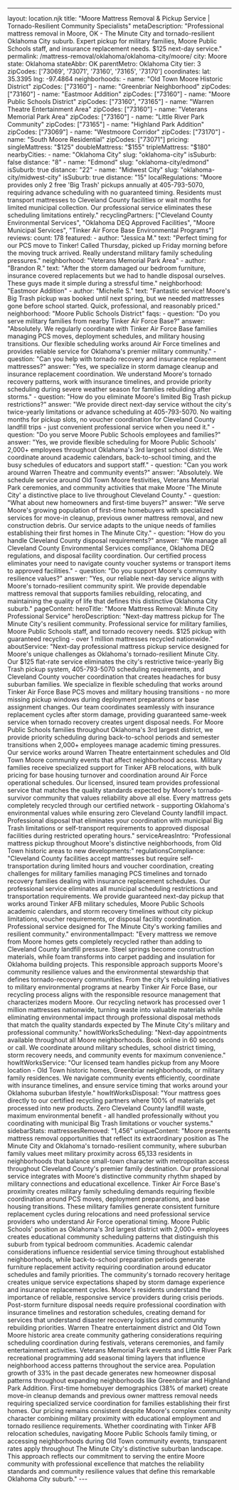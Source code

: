 ---
layout: location.njk
title: "Moore Mattress Removal & Pickup Service | Tornado-Resilient Community Specialists" metaDescription: "Professional mattress removal in Moore, OK - The Minute City and tornado-resilient Oklahoma City suburb. Expert pickup for military families, Moore Public Schools staff, and insurance replacement needs. $125 next-day service."
permalink: /mattress-removal/oklahoma/oklahoma-city/moore/
city: Moore state: Oklahoma stateAbbr: OK parentMetro: Oklahoma City tier: 3 zipCodes: ['73069', '73071', '73160', '73165', '73170'] coordinates: lat: 35.3395 lng: -97.4864 neighborhoods: - name: "Old Town Moore Historic District" zipCodes: ["73160"] - name: "Greenbriar Neighborhood" zipCodes: ["73160"] - name: "Eastmoor Addition" zipCodes: ["73160"] - name: "Moore Public Schools District" zipCodes: ["73160", "73165"] - name: "Warren Theatre Entertainment Area" zipCodes: ["73160"] - name: "Veterans Memorial Park Area" zipCodes: ["73160"] - name: "Little River Park Community" zipCodes: ["73165"] - name: "Highland Park Addition" zipCodes: ["73069"] - name: "Westmoore Corridor" zipCodes: ["73170"] - name: "South Moore Residential" zipCodes: ["73071"] pricing: singleMattress: "$125" doubleMattress: "$155" tripleMattress: "$180" nearbyCities: - name: "Oklahoma City" slug: "oklahoma-city" isSuburb: false distance: "8" - name: "Edmond" slug: "oklahoma-city/edmond" isSuburb: true distance: "22" - name: "Midwest City" slug: "oklahoma-city/midwest-city" isSuburb: true distance: "15" localRegulations: "Moore provides only 2 free 'Big Trash' pickups annually at 405-793-5070, requiring advance scheduling with no guaranteed timing. Residents must transport mattresses to Cleveland County facilities or wait months for limited municipal collection. Our professional service eliminates these scheduling limitations entirely." recyclingPartners: ["Cleveland County Environmental Services", "Oklahoma DEQ Approved Facilities", "Moore Municipal Services", "Tinker Air Force Base Environmental Programs"] reviews: count: 178 featured: - author: "Jessica M." text: "Perfect timing for our PCS move to Tinker! Called Thursday, picked up Friday morning before the moving truck arrived. Really understand military family scheduling pressures." neighborhood: "Veterans Memorial Park Area" - author: "Brandon R." text: "After the storm damaged our bedroom furniture, insurance covered replacements but we had to handle disposal ourselves. These guys made it simple during a stressful time." neighborhood: "Eastmoor Addition" - author: "Michelle S." text: "Fantastic service! Moore's Big Trash pickup was booked until next spring, but we needed mattresses gone before school started. Quick, professional, and reasonably priced." neighborhood: "Moore Public Schools District" faqs: - question: "Do you serve military families from nearby Tinker Air Force Base?" answer: "Absolutely. We regularly coordinate with Tinker Air Force Base families managing PCS moves, deployment schedules, and military housing transitions. Our flexible scheduling works around Air Force timelines and provides reliable service for Oklahoma's premier military community." - question: "Can you help with tornado recovery and insurance replacement mattresses?" answer: "Yes, we specialize in storm damage cleanup and insurance replacement coordination. We understand Moore's tornado recovery patterns, work with insurance timelines, and provide priority scheduling during severe weather season for families rebuilding after storms." - question: "How do you eliminate Moore's limited Big Trash pickup restrictions?" answer: "We provide direct next-day service without the city's twice-yearly limitations or advance scheduling at 405-793-5070. No waiting months for pickup slots, no voucher coordination for Cleveland County landfill trips - just convenient professional service when you need it." - question: "Do you serve Moore Public Schools employees and families?" answer: "Yes, we provide flexible scheduling for Moore Public Schools' 2,000+ employees throughout Oklahoma's 3rd largest school district. We coordinate around academic calendars, back-to-school timing, and the busy schedules of educators and support staff." - question: "Can you work around Warren Theatre and community events?" answer: "Absolutely. We schedule service around Old Town Moore festivities, Veterans Memorial Park ceremonies, and community activities that make Moore 'The Minute City' a distinctive place to live throughout Cleveland County." - question: "What about new homeowners and first-time buyers?" answer: "We serve Moore's growing population of first-time homebuyers with specialized services for move-in cleanup, previous owner mattress removal, and new construction debris. Our service adapts to the unique needs of families establishing their first homes in The Minute City." - question: "How do you handle Cleveland County disposal requirements?" answer: "We manage all Cleveland County Environmental Services compliance, Oklahoma DEQ regulations, and disposal facility coordination. Our certified process eliminates your need to navigate county voucher systems or transport items to approved facilities." - question: "Do you support Moore's community resilience values?" answer: "Yes, our reliable next-day service aligns with Moore's tornado-resilient community spirit. We provide dependable mattress removal that supports families rebuilding, relocating, and maintaining the quality of life that defines this distinctive Oklahoma City suburb." pageContent: heroTitle: "Moore Mattress Removal: Minute City Professional Service" heroDescription: "Next-day mattress pickup for The Minute City's resilient community. Professional service for military families, Moore Public Schools staff, and tornado recovery needs. $125 pickup with guaranteed recycling - over 1 million mattresses recycled nationwide." aboutService: "Next-day professional mattress pickup service designed for Moore's unique challenges as Oklahoma's tornado-resilient Minute City. Our $125 flat-rate service eliminates the city's restrictive twice-yearly Big Trash pickup system, 405-793-5070 scheduling requirements, and Cleveland County voucher coordination that creates headaches for busy suburban families. We specialize in flexible scheduling that works around Tinker Air Force Base PCS moves and military housing transitions - no more missing pickup windows during deployment preparations or base assignment changes. Our team coordinates seamlessly with insurance replacement cycles after storm damage, providing guaranteed same-week service when tornado recovery creates urgent disposal needs. For Moore Public Schools families throughout Oklahoma's 3rd largest district, we provide priority scheduling during back-to-school periods and semester transitions when 2,000+ employees manage academic timing pressures. Our service works around Warren Theatre entertainment schedules and Old Town Moore community events that affect neighborhood access. Military families receive specialized support for Tinker AFB relocations, with bulk pricing for base housing turnover and coordination around Air Force operational schedules. Our licensed, insured team provides professional service that matches the quality standards expected by Moore's tornado-survivor community that values reliability above all else. Every mattress gets completely recycled through our certified network - supporting Oklahoma's environmental values while ensuring zero Cleveland County landfill impact. Professional disposal that eliminates your coordination with municipal Big Trash limitations or self-transport requirements to approved disposal facilities during restricted operating hours." serviceAreasIntro: "Professional mattress pickup throughout Moore's distinctive neighborhoods, from Old Town historic areas to new developments:" regulationsCompliance: "Cleveland County facilities accept mattresses but require self-transportation during limited hours and voucher coordination, creating challenges for military families managing PCS timelines and tornado recovery families dealing with insurance replacement schedules. Our professional service eliminates all municipal scheduling restrictions and transportation requirements. We provide guaranteed next-day pickup that works around Tinker AFB military schedules, Moore Public Schools academic calendars, and storm recovery timelines without city pickup limitations, voucher requirements, or disposal facility coordination. Professional service designed for The Minute City's working families and resilient community." environmentalImpact: "Every mattress we remove from Moore homes gets completely recycled rather than adding to Cleveland County landfill pressure. Steel springs become construction materials, while foam transforms into carpet padding and insulation for Oklahoma building projects. This responsible approach supports Moore's community resilience values and the environmental stewardship that defines tornado-recovery communities. From the city's rebuilding initiatives to military environmental programs at nearby Tinker Air Force Base, our recycling process aligns with the responsible resource management that characterizes modern Moore. Our recycling network has processed over 1 million mattresses nationwide, turning waste into valuable materials while eliminating environmental impact through professional disposal methods that match the quality standards expected by The Minute City's military and professional community." howItWorksScheduling: "Next-day appointments available throughout all Moore neighborhoods. Book online in 60 seconds or call. We coordinate around military schedules, school district timing, storm recovery needs, and community events for maximum convenience." howItWorksService: "Our licensed team handles pickup from any Moore location - Old Town historic homes, Greenbriar neighborhoods, or military family residences. We navigate community events efficiently, coordinate with insurance timelines, and ensure service timing that works around your Oklahoma suburban lifestyle." howItWorksDisposal: "Your mattress goes directly to our certified recycling partners where 100% of materials get processed into new products. Zero Cleveland County landfill waste, maximum environmental benefit - all handled professionally without you coordinating with municipal Big Trash limitations or voucher systems." sidebarStats: mattressesRemoved: "1,456" uniqueContent: "Moore presents mattress removal opportunities that reflect its extraordinary position as The Minute City and Oklahoma's tornado-resilient community, where suburban family values meet military proximity across 65,133 residents in neighborhoods that balance small-town character with metropolitan access throughout Cleveland County's premier family destination. Our professional service integrates with Moore's distinctive community rhythm shaped by military connections and educational excellence. Tinker Air Force Base's proximity creates military family scheduling demands requiring flexible coordination around PCS moves, deployment preparations, and base housing transitions. These military families generate consistent furniture replacement cycles during relocations and need professional service providers who understand Air Force operational timing. Moore Public Schools' position as Oklahoma's 3rd largest district with 2,000+ employees creates educational community scheduling patterns that distinguish this suburb from typical bedroom communities. Academic calendar considerations influence residential service timing throughout established neighborhoods, while back-to-school preparation periods generate furniture replacement activity requiring coordination around educator schedules and family priorities. The community's tornado recovery heritage creates unique service expectations shaped by storm damage experience and insurance replacement cycles. Moore's residents understand the importance of reliable, responsive service providers during crisis periods. Post-storm furniture disposal needs require professional coordination with insurance timelines and restoration schedules, creating demand for services that understand disaster recovery logistics and community rebuilding priorities. Warren Theatre entertainment district and Old Town Moore historic area create community gathering considerations requiring scheduling coordination during festivals, veterans ceremonies, and family entertainment activities. Veterans Memorial Park events and Little River Park recreational programming add seasonal timing layers that influence neighborhood access patterns throughout the service area. Population growth of 33% in the past decade generates new homeowner disposal patterns throughout expanding neighborhoods like Greenbriar and Highland Park Addition. First-time homebuyer demographics (38% of market) create move-in cleanup demands and previous owner mattress removal needs requiring specialized service coordination for families establishing their first homes. Our pricing remains consistent despite Moore's complex community character combining military proximity with educational employment and tornado resilience requirements. Whether coordinating with Tinker AFB relocation schedules, navigating Moore Public Schools family timing, or accessing neighborhoods during Old Town community events, transparent rates apply throughout The Minute City's distinctive suburban landscape. This approach reflects our commitment to serving the entire Moore community with professional excellence that matches the reliability standards and community resilience values that define this remarkable Oklahoma City suburb." ---